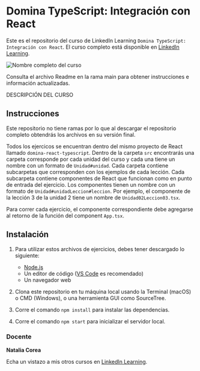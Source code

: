 # Domina TypeScript: Integración con React
Este es el repositorio del curso de LinkedIn Learning `Domina TypeScript: Integración con React`. El curso completo está disponible en [LinkedIn Learning][lil-course-url].

![Nombre completo del curso][lil-thumbnail-url] 

Consulta el archivo Readme en la rama main para obtener instrucciones e información actualizadas.

DESCRIPCIÓN DEL CURSO

## Instrucciones

Este repositorio no tiene ramas por lo que al descargar el repositorio completo obtendrás los archivos en su versión final.

Todos los ejercicos se encuentran dentro del mismo proyecto de React llamado `domina-react-typescript`. Dentro de la carpeta `src` encontrarás una carpeta corresponde por cada unidad del curso y cada una tiene un nombre con un formato de `Unidad#unidad`. Cada carpeta contiene subcarpetas que corresponden con los ejemplos de cada lección. Cada subcarpeta contiene componentes de React que funcionan como en punto de entrada del ejercicio. Los componentes tienen un nombre con un formato de `Unidad#unidadLeccion#leccion`. Por ejemplo, el componente de la lección 3 de la unidad 2 tiene un nombre de `Unidad02Leccion03.tsx`.

Para correr cada ejercicio, el componente correspondiente debe agregarse al retorno de la función del component `App.tsx`.

## Instalación

1. Para utilizar estos archivos de ejercicios, debes tener descargado lo siguiente:
   - [Node.js](https://nodejs.org/en/)
   - Un editor de código ([VS Code](https://code.visualstudio.com/) es recomendado)
   - Un navegador web

2. Clona este repositorio en tu máquina local usando la Terminal (macOS) o CMD (Windows), o una herramienta GUI como SourceTree.
3. Corre el comando `npm install` para instalar las dependencias.
4. Corre el comando `npm start` para inicializar el servidor local.

### Docente

**Natalia Corea**

Echa un vistazo a mis otros cursos en [LinkedIn Learning](https://www.linkedin.com/learning/instructors/natalia-corea).

[0]: # (Replace these placeholder URLs with actual course URLs)
[lil-course-url]: https://www.linkedin.com/learning/building-a-graphql-project-with-react-js
[lil-thumbnail-url]: https://cdn.lynda.com/course/2875095/2875095-1615224395432-16x9.jpg


[1]: # (End of ES-Instruction ###############################################################################################)
